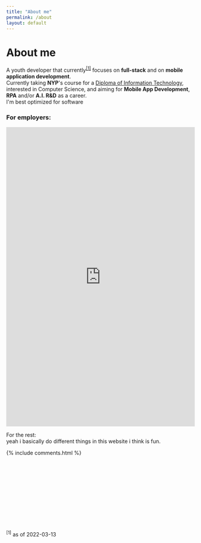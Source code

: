 ```yaml
---
title: "About me"
permalink: /about
layout: default
---
```


# About me
A youth developer that currently<sup><a href="#1">[1]</a></sup> focuses on **full-stack** and on **mobile application development**.<br>
Currently taking **NYP**'s course for a <a href="https://www.nyp.edu.sg/schools/sit/full-time-courses/information-technology.html" target="_blank">Diploma of Information Technology</a>, interested in Computer Science, and aiming for **Mobile App Development**, **RPA** and/or **A.I. R&D** as a career.<br>I'm best optimized for software

### For employers:<br>
<!-- GOOGLE DRIVE -->
<iframe src="https://drive.google.com/file/d/1RRsTkrYlV3bz_OphYOpSgIBUOGze5P5N/preview" style="width:100%; height:50rem;" frameborder="0"></iframe><br>


For the rest:<br>
yeah i basically do different things in this website i think is fun.

{% include comments.html %}

<br>
<br>
<br>
<br>
<br>
<br>
<br>
<br>
<br>
<br>

<span id="#1"><sup>[1]</sup> as of <span class="date">2022-03-13</span></span>
